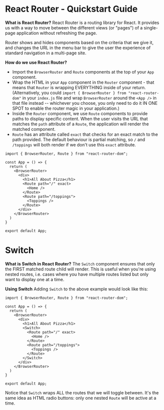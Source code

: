 # React Router - Quickstart Guide
**What is React Router?**
React Router is a routing library for React. It provides us with a way to move between the different views (or "pages") of a single-page application without refreshing the page. 

Router shows and hides components based on the criteria that we give it, and changes the URL in the menu bar to give the user the experience of standard navigation in a multi-page site.

**How do we use React Router?**
* Import the ```BrowserRouter``` and ```Route``` components at the top of your ```App``` component.
* Wrap the HTML in your ```App``` component in the ```Router``` component - that means that ```Router``` is wrapping EVERYTHING inside of your return. (Alternatively, you could ```import { BrowserRouter } from "react-router-dom"``` in your ```index.js``` file and wrap ```BrowserRouter``` around the ```<App />``` in that file instead -- whichever you choose, you only need to do it IN ONE SPOT to enable the router magic in your application.)
* Inside the ```Router``` component, we use ```Route``` components to provide paths to display specific content. When the user visits the URL that matches the ```path``` attribute of a ```Route```, the application will render the matched component.
* ```Route``` has an attribute called ```exact``` that checks for an exact match to the path provided. The default behaviour is partial matching, so ```/``` and ```/toppings``` will both render if we don't use this ```exact``` attribute.
``` 
import { BrowserRouter, Route } from "react-router-dom";

const App = () => {
  return (
    <BrowserRouter>
      <div>
        <h1>All About Pizza</h1>
        <Route path="/" exact>
          <Home />
        </Route>
        <Route path="/toppings">
          <Toppings />
        </Route>
      </div>
    </BrowserRouter>
  )
}

export default App; 
```

# Switch
**What is Switch in React Router?**
The ```Switch``` component ensures that only the FIRST matched route child will render. This is useful when you're using nested routes, i.e. cases where you have multiple routes listed but only want to display one at a time.

**Using Switch**
Adding ```Switch``` to the above example would look like this:
``` 
import { BrowserRouter, Route } from "react-router-dom";

const App = () => {
  return (
    <BrowserRouter>
      <div>
        <h1>All About Pizza</h1>
        <Switch>
          <Route path="/" exact>
            <Home />
          </Route>
          <Route path="/toppings">
            <Toppings />
          </Route>
        </Switch>
      </div>
    </BrowserRouter>
  )
}

export default App; 
```
Notice that ```Switch``` wraps ALL the routes that we will toggle between. It's the same idea as HTML radio buttons: only one nested ```Route``` will be active at a time. 

